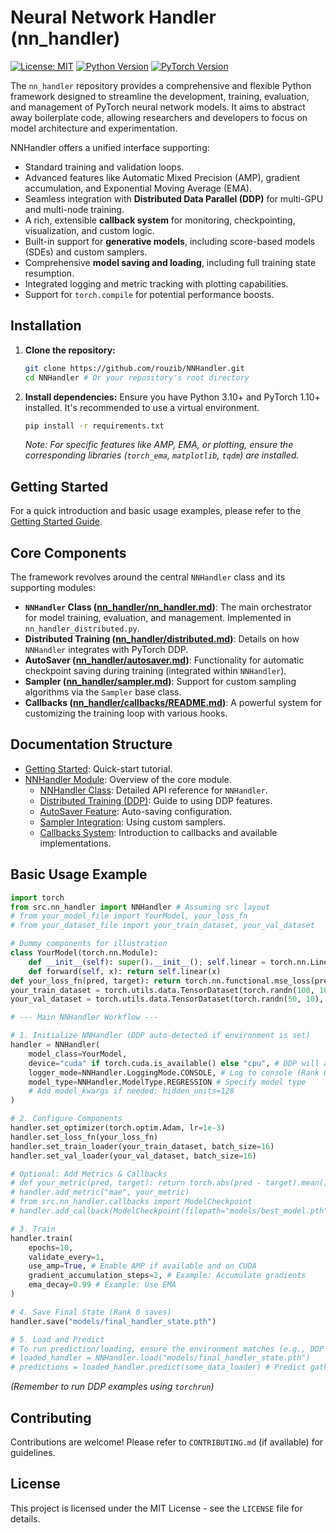 # Neural Network Handler (nn_handler)

[![License: MIT](https://img.shields.io/badge/License-MIT-yellow.svg)](https://opensource.org/licenses/MIT) <!-- Optional: Add license -->
[![Python Version](https://img.shields.io/badge/python-3.10%2B-blue.svg)](https://www.python.org/) <!-- Optional: Add Python version -->
[![PyTorch Version](https://img.shields.io/badge/pytorch-1.10%2B-orange.svg)](https://pytorch.org/) <!-- Optional: Add PyTorch version -->

The `nn_handler` repository provides a comprehensive and flexible Python framework designed to streamline the development, training, evaluation, and management of PyTorch neural network models. It aims to abstract away boilerplate code, allowing researchers and developers to focus on model architecture and experimentation.

NNHandler offers a unified interface supporting:
*   Standard training and validation loops.
*   Advanced features like Automatic Mixed Precision (AMP), gradient accumulation, and Exponential Moving Average (EMA).
*   Seamless integration with **Distributed Data Parallel (DDP)** for multi-GPU and multi-node training.
*   A rich, extensible **callback system** for monitoring, checkpointing, visualization, and custom logic.
*   Built-in support for **generative models**, including score-based models (SDEs) and custom samplers.
*   Comprehensive **model saving and loading**, including full training state resumption.
*   Integrated logging and metric tracking with plotting capabilities.
*   Support for `torch.compile` for potential performance boosts.

## Installation

1.  **Clone the repository:**
    ```bash
    git clone https://github.com/rouzib/NNHandler.git
    cd NNHandler # Or your repository's root directory
    ```

2.  **Install dependencies:** Ensure you have Python 3.10+ and PyTorch 1.10+ installed. It's recommended to use a virtual environment.
    ```bash
    pip install -r requirements.txt
    ```
    *Note: For specific features like AMP, EMA, or plotting, ensure the corresponding libraries (`torch_ema`, `matplotlib`, `tqdm`) are installed.*

## Getting Started

For a quick introduction and basic usage examples, please refer to the [Getting Started Guide](doc/getting_started.md).

## Core Components

The framework revolves around the central `NNHandler` class and its supporting modules:

*   **`NNHandler` Class ([nn_handler/nn_handler.md](doc/nn_handler/nn_handler.md))**: The main orchestrator for model training, evaluation, and management. Implemented in `nn_handler_distributed.py`.
*   **Distributed Training ([nn_handler/distributed.md](doc/nn_handler/distributed.md))**: Details on how `NNHandler` integrates with PyTorch DDP.
*   **AutoSaver ([nn_handler/autosaver.md](doc/nn_handler/autosaver.md))**: Functionality for automatic checkpoint saving during training (integrated within `NNHandler`).
*   **Sampler ([nn_handler/sampler.md](doc/nn_handler/sampler.md))**: Support for custom sampling algorithms via the `Sampler` base class.
*   **Callbacks ([nn_handler/callbacks/README.md](doc/nn_handler/callbacks/README.md))**: A powerful system for customizing the training loop with various hooks.

## Documentation Structure

*   [Getting Started](doc/getting_started.md): Quick-start tutorial.
*   [NNHandler Module](doc/nn_handler/README.md): Overview of the core module.
    *   [NNHandler Class](doc/nn_handler/nn_handler.md): Detailed API reference for `NNHandler`.
    *   [Distributed Training (DDP)](doc/nn_handler/distributed.md): Guide to using DDP features.
    *   [AutoSaver Feature](doc/nn_handler/autosaver.md): Auto-saving configuration.
    *   [Sampler Integration](doc/nn_handler/sampler.md): Using custom samplers.
    *   [Callbacks System](doc/nn_handler/callbacks/README.md): Introduction to callbacks and available implementations.

## Basic Usage Example

```python
import torch
from src.nn_handler import NNHandler # Assuming src layout
# from your_model_file import YourModel, your_loss_fn
# from your_dataset_file import your_train_dataset, your_val_dataset

# Dummy components for illustration
class YourModel(torch.nn.Module):
    def __init__(self): super().__init__(); self.linear = torch.nn.Linear(10, 1)
    def forward(self, x): return self.linear(x)
def your_loss_fn(pred, target): return torch.nn.functional.mse_loss(pred, target)
your_train_dataset = torch.utils.data.TensorDataset(torch.randn(100, 10), torch.randn(100, 1))
your_val_dataset = torch.utils.data.TensorDataset(torch.randn(50, 10), torch.randn(50, 1))

# --- Main NNHandler Workflow ---

# 1. Initialize NNHandler (DDP auto-detected if environment is set)
handler = NNHandler(
    model_class=YourModel,
    device="cuda" if torch.cuda.is_available() else "cpu", # DDP will assign specific cuda device
    logger_mode=NNHandler.LoggingMode.CONSOLE, # Log to console (Rank 0 only)
    model_type=NNHandler.ModelType.REGRESSION # Specify model type
    # Add model_kwargs if needed: hidden_units=128
)

# 2. Configure Components
handler.set_optimizer(torch.optim.Adam, lr=1e-3)
handler.set_loss_fn(your_loss_fn)
handler.set_train_loader(your_train_dataset, batch_size=16)
handler.set_val_loader(your_val_dataset, batch_size=16)

# Optional: Add Metrics & Callbacks
# def your_metric(pred, target): return torch.abs(pred - target).mean().item()
# handler.add_metric("mae", your_metric)
# from src.nn_handler.callbacks import ModelCheckpoint
# handler.add_callback(ModelCheckpoint(filepath="models/best_model.pth", monitor="val_loss"))

# 3. Train
handler.train(
    epochs=10,
    validate_every=1,
    use_amp=True, # Enable AMP if available and on CUDA
    gradient_accumulation_steps=2, # Example: Accumulate gradients
    ema_decay=0.99 # Example: Use EMA
)

# 4. Save Final State (Rank 0 saves)
handler.save("models/final_handler_state.pth")

# 5. Load and Predict
# To run prediction/loading, ensure the environment matches (e.g., DDP or single process)
# loaded_handler = NNHandler.load("models/final_handler_state.pth")
# predictions = loaded_handler.predict(some_data_loader) # Predict gathers on Rank 0
```
*(Remember to run DDP examples using `torchrun`)*

## Contributing

Contributions are welcome! Please refer to `CONTRIBUTING.md` (if available) for guidelines.

## License

This project is licensed under the MIT License - see the `LICENSE` file for details.